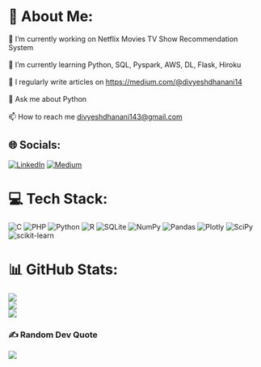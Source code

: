 # 💫 About Me:
🔭 I’m currently working on Netflix Movies TV Show Recommendation System<br><br>🌱 I’m currently learning Python, SQL, Pyspark, AWS, DL, Flask, Hiroku<br><br>📝 I regularly write articles on https://medium.com/@divyeshdhanani14<br><br>💬 Ask me about Python<br><br>📫 How to reach me divyeshdhanani143@gmail.com


## 🌐 Socials:
[![LinkedIn](https://img.shields.io/badge/LinkedIn-%230077B5.svg?logo=linkedin&logoColor=white)](https://linkedin.com/in/divyeshdhanani24) [![Medium](https://img.shields.io/badge/Medium-12100E?logo=medium&logoColor=white)](https://medium.com/@@divyeshdhanani14) 

# 💻 Tech Stack:
![C](https://img.shields.io/badge/c-%2300599C.svg?style=flat&logo=c&logoColor=white) ![PHP](https://img.shields.io/badge/php-%23777BB4.svg?style=flat&logo=php&logoColor=white) ![Python](https://img.shields.io/badge/python-3670A0?style=flat&logo=python&logoColor=ffdd54) ![R](https://img.shields.io/badge/r-%23276DC3.svg?style=flat&logo=r&logoColor=white) ![SQLite](https://img.shields.io/badge/sqlite-%2307405e.svg?style=flat&logo=sqlite&logoColor=white) ![NumPy](https://img.shields.io/badge/numpy-%23013243.svg?style=flat&logo=numpy&logoColor=white) ![Pandas](https://img.shields.io/badge/pandas-%23150458.svg?style=flat&logo=pandas&logoColor=white) ![Plotly](https://img.shields.io/badge/Plotly-%233F4F75.svg?style=flat&logo=plotly&logoColor=white) ![SciPy](https://img.shields.io/badge/SciPy-%230C55A5.svg?style=flat&logo=scipy&logoColor=%white) ![scikit-learn](https://img.shields.io/badge/scikit--learn-%23F7931E.svg?style=flat&logo=scikit-learn&logoColor=white)
# 📊 GitHub Stats:
![](https://github-readme-stats.vercel.app/api?username=divyeshdhanani14&theme=jolly&hide_border=false&include_all_commits=false&count_private=false)<br/>
![](https://github-readme-streak-stats.herokuapp.com/?user=divyeshdhanani14&theme=jolly&hide_border=false)<br/>
![](https://github-readme-stats.vercel.app/api/top-langs/?username=divyeshdhanani14&theme=jolly&hide_border=false&include_all_commits=false&count_private=false&layout=compact)

### ✍️ Random Dev Quote
![](https://quotes-github-readme.vercel.app/api?type=horizontal&theme=radical)
